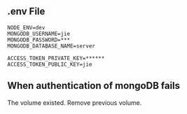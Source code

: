 ## .env File

```
NODE_ENV=dev
MONGODB_USERNAME=jie
MONGODB_PASSWORD=***
MONGODB_DATABASE_NAME=server

ACCESS_TOKEN_PRIVATE_KEY=******
ACCESS_TOKEN_PUBLIC_KEY=jie
```

## When authentication of mongoDB fails

The volume existed. Remove previous volume.